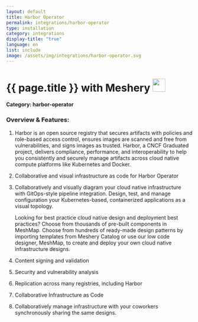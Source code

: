 ```yaml
---
layout: default
title: Harbor Operator
permalink: integrations/harbor-operator
type: installation
category: integrations
display-title: "true"
language: en
list: include
image: /assets/img/integrations/harbor-operator.svg
---
```


<h1>{{ page.title }} with Meshery <img src="{{ page.image }}" style="width: 35px; height: 35px;" /></h1>


#### Category: harbor-operator

### Overview & Features:
1. Harbor is an open source registry that secures artifacts with policies and role-based access control, ensures images are scanned and free from vulnerabilities, and signs images as trusted. Harbor, a CNCF Graduated project, delivers compliance, performance, and interoperability to help you consistently and securely manage artifacts across cloud native compute platforms like Kubernetes and Docker.

2. Collaborative and visual infrastructure as code for Harbor Operator

4. 
    Collaboratively and visually diagram your cloud native infrastructure with GitOps-style pipeline integration. Design, test, and manage configuration your Kubernetes-based, containerized applications as a visual topology.



    Looking for best practice cloud native design and deployment best practices? Choose from thousands of pre-built components in MeshMap. Choose from hundreds of ready-made design patterns by importing templates from Meshery Catalog or use our low code designer, MeshMap, to create and deploy your own cloud native infrastructure designs.



5. Content signing and validation

6. Security and vulnerability analysis

7. Replication across many registries, including Harbor

8. Collaborative Infrastructure as Code

9. Collaboratively manage infrastructure with your coworkers synchronously sharing the same designs.

